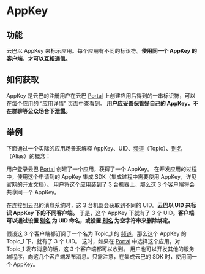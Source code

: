 # AppKey

## 功能
云巴以 AppKey 来标示应用。每个应用有不同的标识符。**使用同一个 AppKey 的客户端，才可以互相通信。**

## 如何获取
AppKey 是云巴的注册用户在云巴 [Portal][1] 上创建应用后得到的一串标识符，可以在每个应用的 “应用详情” 页面中查看到。
**用户应妥善保管好自己的 AppKey，不在群聊等公众场合下泄露。**

## 举例

下面通过一个实际的应用场景来解释 AppKey、UID、[频道][5]（Topic）、[别名][6]（Alias）的概念：

用户登录云巴  [Portal][1] 创建了一个应用，获得了一个 AppKey。
在开发应用的过程中，使用这个申请到的 AppKey 集成 SDK（集成过程中需要使用 AppKey，详见官网的开发文档）。
用户将这个应用装到了 3 台机器上，那么这 3 个客户端将会共享同一个 AppKey。

在连接到云巴的消息系统时，这 3 台机器会获取到不同的 UID。**云巴以 UID 来标识 AppKey 下的不同客户端。**
于是，这个 AppKey 下就有了 3 个 UID。**客户端可以通过设置 [别名][6] 为 UID 命名，或设置 [别名][6] 为空字符串来删除绑定。**

假设这 3 个客户端都订阅了一个名为 Topic_1 的 [频道][5]，那么这个 AppKey 的 Topic_1 下，就有了 3 个 UID。
这时，如果在 [Portal][1] 中选择这个应用，对 Topic_1 发布消息的话，这 3 个客户端都可以收到。
用户也可以开发其他的服务端程序，向这几个客户端发布消息。只需注意，在集成云巴的 SDK 时，使用同一个 AppKey。


[1]:http://yunba.io/docs2/portal
[5]: http://yunba.io/docs2/topic_and_alias#%E9%A2%91%E9%81%93topic
[6]: http://yunba.io/docs2/topic_and_alias#%E5%88%AB%E5%90%8Dalias